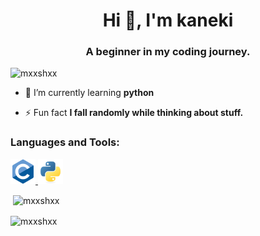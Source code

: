 <h1 align="center">Hi 👋, I'm kaneki</h1>
<h3 align="center">A beginner in my coding journey.</h3>

<p align="left"> <img src="https://komarev.com/ghpvc/?username=mxxshxx&label=Profile%20views&color=0e75b6&style=flat" alt="mxxshxx" /> </p>


- 🌱 I’m currently learning **python**

- ⚡ Fun fact **I fall randomly while thinking about stuff.**


<h3 align="left">Languages and Tools:</h3>
<p align="left"> <a href="https://www.cprogramming.com/" target="_blank"> <img src="https://raw.githubusercontent.com/devicons/devicon/master/icons/c/c-original.svg" alt="c" width="40" height="40"/> </a> <a href="https://www.python.org" target="_blank"> <img src="https://raw.githubusercontent.com/devicons/devicon/master/icons/python/python-original.svg" alt="python" width="40" height="40"/> </a> </p>

<p>&nbsp;<img align="center" src="https://github-readme-stats.vercel.app/api?username=mxxshxx&show_icons=true&locale=en" alt="mxxshxx" /></p>

<p><img align="center" src="https://github-readme-streak-stats.herokuapp.com/?user=mxxshxx&" alt="mxxshxx" /></p>

